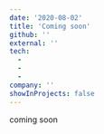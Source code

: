```yaml
---
date: '2020-08-02'
title: 'Coming soon'
github: ''
external: ''
tech:
  - 
  - 
  - 
company: ''
showInProjects: false
---
```


coming soon
